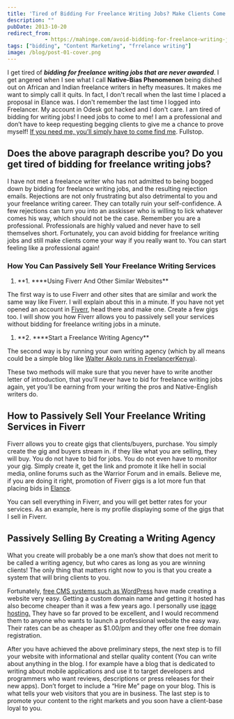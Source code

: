 ```yaml
---
title: 'Tired of Bidding For Freelance Writing Jobs? Make Clients Come to You Now'
description: ""
pubDate: 2013-10-20
redirect_from:
            - https://mahinge.com/avoid-bidding-for-freelance-writing-jobs/
tags: ["bidding", "Content Marketing", "frrelance writing"]
image: /blog/post-01-cover.png
---
```

I get tired of _**bidding for freelance writing jobs that are never awarded**_. I get angered when I see what I call **Native-Bias Phenomenon** being dished out on African and Indian freelance writers in hefty measures. It makes me want to simply call it quits. In fact, I don't recall when the last time I placed a proposal in Elance was. I don't remember the last time I logged into Freelancer. My account in Odesk got hacked and I don't care. I am tired of bidding for writing jobs! I need jobs to come to me! I am a professional and don’t have to keep requesting begging clients to give me a chance to prove myself! [If you need me, you’ll simply have to come find me](https://mahinge.com/wp-content/uploads/2013/10/patrickmahinge "patrick mahinge in Fiverr"). Fullstop.

## Does the above paragraph describe you? Do you get tired of bidding for freelance writing jobs?

I have not met a freelance writer who has not admitted to being bogged down by bidding for freelance writing jobs, and the resulting rejection emails. Rejections are not only frustrating but also detrimental to you and your freelance writing career. They can totally ruin your self-confidence. A few rejections can turn you into an asskisser who is willing to lick whatever comes his way, which should not be the case. Remember you are a professional. Professionals are highly valued and never have to sell themselves short. Fortunately, you can avoid bidding for freelance writing jobs and still make clients come your way if you really want to. You can start feeling like a professional again!

### **How You Can Passively Sell Your Freelance Writing Services**

1.  **1. \*\***Using Fiverr And Other Similar Websites\*\*

The first way is to use Fiverr and other sites that are similar and work the same way like Fiverr. I will explain about this in a minute. If you have not yet opened an account in [Fiverr](http://fiver.com "Fiverr"), head there and make one. Create a few gigs too. I will show you how Fiverr allows you to passively sell your services without bidding for freelance writing jobs in a minute.

1.  **2. \*\***Start a Freelance Writing Agency\*\*

The second way is by running your own writing agency (which by all means could be a simple blog like [Walter Akolo runs in FreelancerKenya](https://mahinge.com/wp-content/uploads/2013/10/www.freelancerkenya.com "Freelancer Kenya")).

These two methods will make sure that you never have to write another letter of introduction, that you'll never have to bid for freelance writing jobs again, yet you'll be earning from your writing the pros and Native-English writers do.

## **How to Passively Sell Your Freelance Writing Services in Fiverr**

Fiverr allows you to create gigs that clients/buyers, purchase. You simply create the gig and buyers stream in. if they like what you are selling, they will buy. You do not have to bid for jobs. You do not even have to monitor your gig. Simply create it, get the link and promote it like hell in social media, online forums such as the Warrior Forum and in emails. Believe me, if you are doing it right, promotion of Fiverr gigs is a lot more fun that placing bids in [Elance](https://mahinge.com/wp-content/uploads/2013/10/?rid=2R0Q0 "Elance").

You can sell everything in Fiverr, and you will get better rates for your services. As an example, here is my profile displaying some of the gigs that I sell in Fiverr.

## **Passively Selling By Creating a Writing Agency**

What you create will probably be a one man’s show that does not merit to be called a writing agency, but who cares as long as you are winning clients! The only thing that matters right now to you is that you create a system that will bring clients to you.

Fortunately, [free CMS systems such as WordPress](https://mahinge.com/wp-content/uploads/2013/10/www.wordpress.org "wordpress CMS") have made creating a website very easy. Getting a custom domain name and getting it hosted has also become cheaper than it was a few years ago. I personally use [ipage hosting.](https://mahinge.com/wp-content/uploads/2013/10/index.bml?AffID=725429&LinkName=blogscheme "Ipage Hosting") They have so far proved to be excellent, and I would recommend them to anyone who wants to launch a professional website the easy way. Their rates can be as cheaper as \$1.00/pm and they offer one free domain registration.

After you have achieved the above preliminary steps, the next step is to fill your website with informational and stellar quality content (You can write about anything in the blog. I for example have a blog that is dedicated to writing about mobile applications and use it to target developers and programmers who want reviews, descriptions or press releases for their new apps). Don’t forget to include a “Hire Me” page on your blog. This is what tells your web visitors that you are in business. The last step is to promote your content to the right markets and you soon have a client-base loyal to you.
